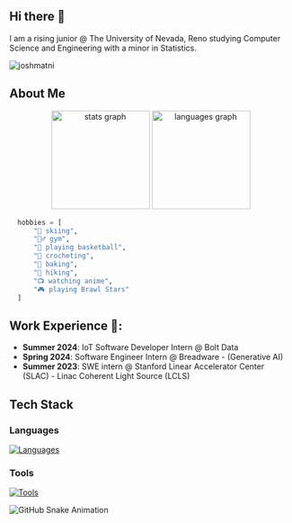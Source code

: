 ## Hi there 👋
I am a rising junior @ The University of Nevada, Reno studying Computer Science and Engineering with a minor in Statistics.
<p align="left"> <img src="https://komarev.com/ghpvc/?username=joshmatni&label=Profile%20views&color=0e75b6&style=flat" alt="joshmatni" /> </p>

## About Me

<div align="center">
  <img src="https://github-readme-stats.vercel.app/api?username=joshmatni&hide_title=false&hide_rank=false&show_icons=true&include_all_commits=true&count_private=true&disable_animations=false&theme=default&locale=en&hide_border=false&bg_color=CBF0D9&icon_color=4B9371&title_color=055F46&text_color=0D4021" height="175" alt="stats graph" />
  <img src="https://github-readme-stats.vercel.app/api/top-langs?username=joshmatni&locale=en&hide_title=false&layout=compact&card_width=350&langs_count=5&theme=default&hide_border=false&bg_color=CBF0D9&icon_color=4B9371&title_color=055F46&text_color=0D4021" height="175" alt="languages graph" />
</div>

```py
  hobbies = [
      "🎿 skiing",
      "🏋️‍♂️ gym",
      "🏀 playing basketball",
      "🧶 crocheting",
      "🍰 baking",
      "🥾 hiking",
      "📺 watching anime",
      "🎮 playing Brawl Stars"
  ]
```

## Work Experience 🚀:
- **Summer 2024**: IoT Software Developer Intern @ Bolt Data
- **Spring 2024**: Software Engineer Intern @ Breadware - (Generative AI)
- **Summer 2023**: SWE intern @ Stanford Linear Accelerator Center (SLAC) - Linac Coherent Light Source (LCLS)

## Tech Stack
### Languages
[![Languages](https://skillicons.dev/icons?i=python,cpp,c,r,js)](https://skillicons.dev)

### Tools
[![Tools](https://skillicons.dev/icons?i=kafka,aws,docker,postgres,mysql,nextjs,flask,sklearn,grafana,vscode&theme=light)](https://skillicons.dev)

![GitHub Snake Animation](https://1102-Partovi-Kiana.github.io/1102-Partovi-Kiana/snake.svg)